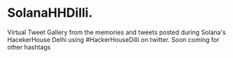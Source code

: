 # SolanaHHDilli.  
Virtual Tweet Gallery from the memories and tweets posted during Solana's HacekerHouse Delhi using #HackerHouseDilli on twitter.
Soon coming for other hashtags
